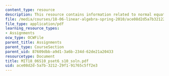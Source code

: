```yaml
---
content_type: resource
description: This resource contains information related to normal equations.
file: /media/courses/18-06-linear-algebra-spring-2010/ace08d2d5a7b321229f191765c5ff2e3_MIT18_06S10_pset6_s10_soln.pdf
file_type: application/pdf
learning_resource_types:
- Assignments
ocw_type: OCWFile
parent_title: Assignments
parent_type: CourseSection
parent_uid: 87609dbb-a9d1-3a6b-234d-62de21a20433
resourcetype: Document
title: MIT18_06S10_pset6_s10_soln.pdf
uid: ace08d2d-5a7b-3212-29f1-91765c5ff2e3
---
```

